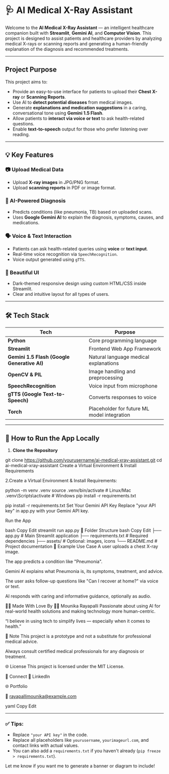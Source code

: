 # 🩺 AI Medical X-Ray Assistant

Welcome to the **AI Medical X-Ray Assistant** — an intelligent healthcare companion built with **Streamlit**, **Gemini AI**, and **Computer Vision**. This project is designed to assist patients and healthcare providers by analyzing medical X-rays or scanning reports and generating a human-friendly explanation of the diagnosis and recommended treatments.


---

##  Project Purpose

This project aims to:
- Provide an easy-to-use interface for patients to upload their **Chest X-ray** or **Scanning Reports**.
- Use AI to **detect potential diseases** from medical images.
- Generate **explanations and medication suggestions** in a caring, conversational tone using **Gemini 1.5 Flash**.
- Allow patients to **interact via voice or text** to ask health-related questions.
- Enable **text-to-speech** output for those who prefer listening over reading.

---

## 💡 Key Features

### 📷 Upload Medical Data
- Upload **X-ray images** in JPG/PNG format.
- Upload **scanning reports** in PDF or image format.

### 🤖 AI-Powered Diagnosis
- Predicts conditions (like pneumonia, TB) based on uploaded scans.
- Uses **Google Gemini AI** to explain the diagnosis, symptoms, causes, and medications.

### 🗣️ Voice & Text Interaction
- Patients can ask health-related queries using **voice** or **text input**.
- Real-time voice recognition via `SpeechRecognition`.
- Voice output generated using `gTTS`.

### 🎨 Beautiful UI
- Dark-themed responsive design using custom HTML/CSS inside Streamlit.
- Clear and intuitive layout for all types of users.

---

## 🛠️ Tech Stack

| Tech | Purpose |
|------|---------|
| **Python** | Core programming language |
| **Streamlit** | Frontend Web App Framework |
| **Gemini 1.5 Flash (Google Generative AI)** | Natural language medical explanations |
| **OpenCV & PIL** | Image handling and preprocessing |
| **SpeechRecognition** | Voice input from microphone |
| **gTTS (Google Text-to-Speech)** | Converts responses to voice |
| **Torch** | Placeholder for future ML model integration |

---

## 🚀 How to Run the App Locally

1. **Clone the Repository**

git clone https://github.com/yourusername/ai-medical-xray-assistant.git
cd ai-medical-xray-assistant
Create a Virtual Environment & Install Requirements

2.Create a Virtual Environment & Install Requirements:

python -m venv .venv
source .venv/bin/activate    # Linux/Mac
.venv\Scripts\activate       # Windows
pip install -r requirements.txt

pip install -r requirements.txt
Set Your Gemini API Key
Replace "your API key" in app.py with your Gemini API key.

Run the App

bash
Copy
Edit
streamlit run app.py
📁 Folder Structure
bash
Copy
Edit
├── app.py                  # Main Streamlit application
├── requirements.txt        # Required dependencies
├── assets/                 # Optional: images, icons
└── README.md               # Project documentation
🧪 Example Use Case
A user uploads a chest X-ray image.

The app predicts a condition like "Pneumonia".

Gemini AI explains what Pneumonia is, its symptoms, treatment, and advice.

The user asks follow-up questions like "Can I recover at home?" via voice or text.

AI responds with caring and informative guidance, optionally as audio.

🙋‍♀️ Made With Love By
👩‍💻 Mounika Rayapalli
Passionate about using AI for real-world health solutions and making technology more human-centric.

“I believe in using tech to simplify lives — especially when it comes to health.”

📌 Note
This project is a prototype and not a substitute for professional medical advice.

Always consult certified medical professionals for any diagnosis or treatment.

🌐 License
This project is licensed under the MIT License.

🔗 Connect
🔗 LinkedIn

🌐 Portfolio

📧 rayapallimounika@example.com

yaml
Copy
Edit

---

### ✅ Tips:
- Replace `"your API key"` in the code.
- Replace all placeholders like `yourusername`, `yourimageurl.com`, and contact links with actual values.
- You can also add a `requirements.txt` if you haven't already (`pip freeze > requirements.txt`).

Let me know if you want me to generate a banner or diagram to include!
